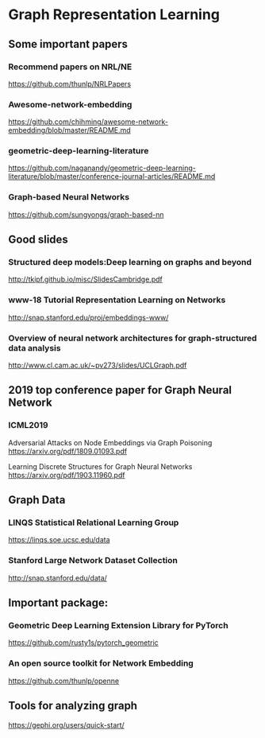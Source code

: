 # Graph Representation Learning
## Some important papers
### Recommend papers on NRL/NE
https://github.com/thunlp/NRLPapers
### Awesome-network-embedding
https://github.com/chihming/awesome-network-embedding/blob/master/README.md
### geometric-deep-learning-literature
https://github.com/naganandy/geometric-deep-learning-literature/blob/master/conference-journal-articles/README.md
### Graph-based Neural Networks
https://github.com/sungyongs/graph-based-nn
## Good slides
### Structured deep models:Deep learning on graphs and beyond
http://tkipf.github.io/misc/SlidesCambridge.pdf
### www-18 Tutorial Representation Learning on Networks
http://snap.stanford.edu/proj/embeddings-www/
### Overview of neural network architectures for graph-structured data analysis
http://www.cl.cam.ac.uk/~pv273/slides/UCLGraph.pdf

## 2019 top conference paper for Graph Neural Network

### ICML2019
Adversarial Attacks on Node Embeddings via Graph Poisoning
https://arxiv.org/pdf/1809.01093.pdf

Learning Discrete Structures for Graph Neural Networks
https://arxiv.org/pdf/1903.11960.pdf

## Graph Data
### LINQS Statistical Relational Learning Group
https://linqs.soe.ucsc.edu/data
### Stanford Large Network Dataset Collection
http://snap.stanford.edu/data/
## Important package: 
### Geometric Deep Learning Extension Library for PyTorch
https://github.com/rusty1s/pytorch_geometric
### An open source toolkit for Network Embedding
https://github.com/thunlp/openne
## Tools for analyzing graph
https://gephi.org/users/quick-start/
